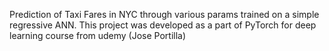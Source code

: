 Prediction of Taxi Fares in NYC through various params trained on a simple regressive ANN. This project was developed as a part of PyTorch for deep learning course from udemy (Jose Portilla)
